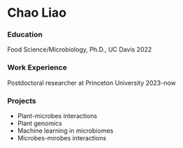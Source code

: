 # Chao Liao 

### Education
Food Science/Microbiology, Ph.D., UC Davis 2022

### Work Experience
Postdoctoral researcher at Princeton University 2023-now

### Projects
- Plant-microbes interactions
- Plant genomics
- Machine learning in microbiomes
- Microbes-mirobes interactions  
